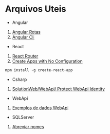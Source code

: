 # Arquivos Uteis

* Angular

1. [Angular Rotas](https://github.com/fulviocanducci/_help/blob/master/angularrota.pdf)
2. [Angular Cli](https://cli.angular.io/)

* React

1. [React Router](https://github.com/ReactTraining/react-router)
2. [Create Apps with No Configuration](https://reactjs.org/blog/2016/07/22/create-apps-with-no-configuration.html)

```javascript
npm install -g create-react-app
```

* Csharp

1. [SolutionWeb/WebApi/ Protect WebApi Identity](https://github.com/fulviocanducci/SolutionWeb/tree/master/WebApi)

* WebApi

1. [Exemplos de dados WebApi](https://jsonplaceholder.typicode.com/)

* SQLServer

1. [Abreviar nomes](https://github.com/fulviocanducci/_help/blob/master/Abreviar_nomes_sqlserver.txt)